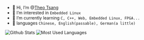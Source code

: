 - 👋 Hi, I’m @[Theo Tsang](https://jan-z.top/about)
- 👀 I’m interested in `Embedded Linux`
- 🌱 I’m currently learning `C, C++, Web, Embedded Linux, FPGA...`
- 📜 languages `Chinese, English(passable), German(a little)`

![Github Stats](https://github-readme-stats.vercel.app/api?username=Theo-Tsang&show_icons=true&theme=merko&count_private=true)
![Most Used Languages](https://github-readme-stats.vercel.app/api/top-langs/?username=WeihanLi&theme=dark&layout=compact)
<!---
Theo-Tsang/Theo-Tsang is a ✨ special ✨ repository because its `README.md` (this file) appears on your GitHub profile.
You can click the Preview link to take a look at your changes.
--->
